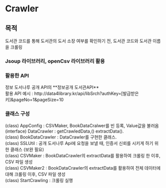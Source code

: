 # Crawler

<h2>목적</h2>
도서관 코드를 통해 도서관의 도서 소장 여부를 확인하기 전, 도서관 코드와 도서관 이름을 크롤링  

<h3>Jsoup 라이브러리, openCsv 라이브러리 활용</h3>

<h3>활용한 API</h3>
정보 도서나루 공개 API의 **정보공개 도서관API**<br>  
활용 API 예시 : http://data4library.kr/api/libSrch?authKey=[발급받은키]&pageNo=1&pageSize=10<br>  

<h3>클래스 구성</h3>
(class) AppConfig : CSVMaker, BookDataCralwer를 빈 등록, Value값을 불러옴  <br>
(interface) DataCrawler : getCrawledData,() extractData(). <br>  
(class) BookDataCrawler : DataCrawler를 구현한 클래스. <br>  
(class) SSLUtil : 공개 도서나루 Api에 요청을 보낼 때, 인증서 신뢰를 시키게 하기 위한 클래스 (보완 필요)  <br>  
(class) CSVMaker : BookDataCrawler의 extractData를 활용하여 크롤링 한 이후, CSV 파일 생성  <br>  
(class) CSVMaker2 : BookDataCrawler의 extractData를 활용하여 전체 데이터에 대해 크롤링 이후, CSV 파일 생성  <br>  
(class) StartCrawling : 크롤링 실행 <br>
